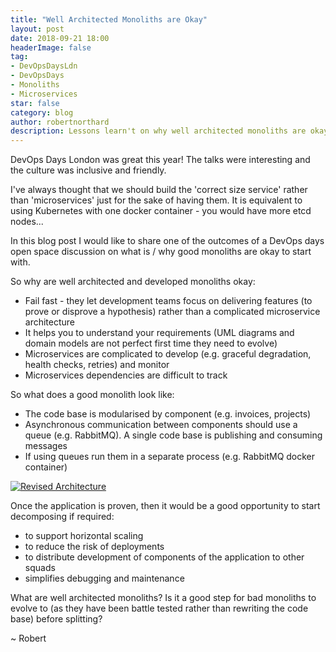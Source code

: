 ```yaml
---
title: "Well Architected Monoliths are Okay"
layout: post
date: 2018-09-21 18:00
headerImage: false
tag:
- DevOpsDaysLdn
- DevOpsDays
- Monoliths
- Microservices
star: false
category: blog
author: robertnorthard
description: Lessons learn't on why well architected monoliths are okay at a DevOps Days London Open Space 
---
```


DevOps Days London was great this year! The talks were interesting and the culture was inclusive and friendly.

I've always thought that we should build the 'correct size service' rather than 'microservices' just for the sake of having them. It is equivalent to using Kubernetes with one docker container - you would have more etcd nodes...

In this blog post I would like to share one of the outcomes of a DevOps days open space discussion on what is / why good monoliths are okay to start with.

So why are well architected and developed monoliths okay:
* Fail fast - they let development teams focus on delivering features (to prove or disprove a hypothesis) rather than a complicated microservice architecture 
* It helps you to understand your requirements (UML diagrams and domain models are not perfect first time they need to evolve) 
* Microservices are complicated to develop (e.g. graceful degradation, health checks, retries) and monitor
* Microservices dependencies are difficult to track

So what does a good monolith look like:
* The code base is modularised by component (e.g. invoices, projects)
* Asynchronous communication between components should use a queue (e.g. RabbitMQ). A single code base is publishing and consuming messages
* If using queues run them in a separate process (e.g. RabbitMQ docker container)

[![Revised Architecture](https://robertnorthard.com/assets/images/21-09-18-monolith.pngg "Monolith Architecture")](https://robertnorthard.com/assets/images/21-09-18-monolith.png "Monolith Architecture")

Once the application is proven, then it would be a good opportunity to start decomposing if required:
* to support horizontal scaling
* to reduce the risk of deployments
* to distribute development of components of the application to other squads
* simplifies debugging and maintenance
 

What are well architected monoliths? Is it a good step for bad monoliths to evolve to (as they have been battle tested rather than rewriting the code base) before splitting?

~ Robert
